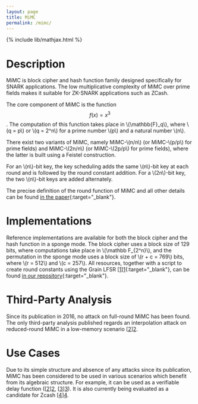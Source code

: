 ```yaml
---
layout: page
title: MiMC
permalink: /mimc/
---
```


{% include lib/mathjax.html %}

# Description

MiMC is block cipher and hash function family designed specifically for SNARK applications. The low multiplicative complexity of MiMC over prime fields makes it suitable for ZK-SNARK applications such as ZCash.

The core component of MiMC is the function $$ f(x) = x^3 $$. The computation of this function takes place in \\(\mathbb{F}_q\\), where \\(q = p\\) or \\(q = 2^n\\) for a prime number \\(p\\) and a natural number \\(n\\). 

There exist two variants of MiMC, namely MiMC-\\(n/n\\) (or MiMC-\\(p/p\\) for prime fields) and MiMC-\\(2n/n\\) (or MiMC-\\(2p/p\\) for prime fields), where the latter is built using a Feistel construction.

For an \\(n\\)-bit key, the key scheduling adds the same \\(n\\)-bit key at each round and is followed by the round constant addition. For a \\(2n\\)-bit key, the two \\(n\\)-bit keys are added alternately.

The precise definition of the round function of MiMC and all other details can be found [in the paper](https://eprint.iacr.org/2016/492.pdf){:target="_blank"}.

# Implementations
Reference implementations are available for both the block cipher and the hash function in a sponge mode. The block cipher uses a block size of 129 bits, where computations take place in \\(\mathbb F_{2^n}\\), and the permutation in the sponge mode uses a block size of \\(r + c = 769\\) bits, where \\(r = 512\\) and \\(c = 257\\). All resources, together with a script to create round constants using the Grain LFSR [[1]][1]{:target="_blank"}, can be found [in our repository](https://extgit.iaik.tugraz.at/krypto/mimc/tree/master/code/implementations){:target="_blank"}.

# Third-Party Analysis
Since its publication in 2016, no attack on full-round MiMC has been found. The only third-party analysis published regards an interpolation attack on reduced-round MiMC in a low-memory scenario [[2]][2].

# Use Cases
Due to its simple structure and absence of any attacks since its publication, MiMC has been considered to be used in various scenarios which benefit from its algebraic structure. For example, it can be used as a verifiable delay function ([[2]][2], [[3]][3]). It is also currently being evaluated as a candidate for Zcash [[4]][4].


[1]: https://www.ecrypt.eu.org/stream/ciphers/grain/grain.pdf
[2]: https://eprint.iacr.org/2019/812
[3]: https://eprint.iacr.org/2018/601
[4]: https://vitalik.ca/general/2018/07/21/starks_part_3.html
[5]: https://github.com/zcash/zcash/issues/2233